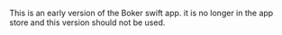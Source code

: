 This is an early version of the Boker swift app. it is no longer in the app store and this version should not be used.
